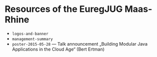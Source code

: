 Resources of the EuregJUG Maas-Rhine
====================================

- `logos-and-banner`
- `management-summary`
- `poster-2015-05-28` — Talk announcement „Building Modular Java Applications in the Cloud Age“ (Bert Ertman)
